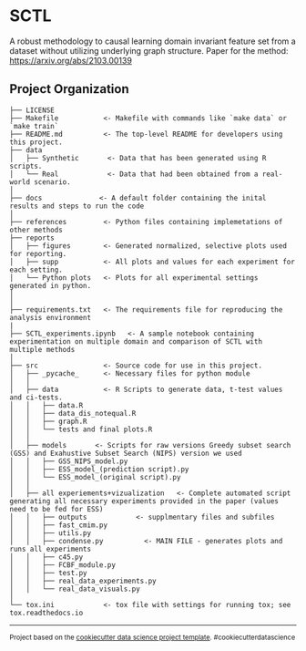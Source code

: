 SCTL
==============================

A robust methodology to causal learning domain invariant feature set from a dataset without utilizing underlying graph structure. 
Paper for the method: https://arxiv.org/abs/2103.00139

Project Organization
------------

    ├── LICENSE
    ├── Makefile           <- Makefile with commands like `make data` or `make train`
    ├── README.md          <- The top-level README for developers using this project.
    ├── data
    │   ├── Synthetic       <- Data that has been generated using R scripts.
    │   └── Real            <- Data that had been obtained from a real-world scenario.
    │
    ├── docs              <- A default folder containing the inital results and steps to run the code
    │
    ├── references         <- Python files containing implemetations of other methods
    ├── reports
    │   ├── figures        <- Generated normalized, selective plots used for reporting.
    │   ├── supp           <- All plots and values for each experiment for each setting.
    │   └── Python plots   <- Plots for all experimental settings generated in python.
    │                         
    │
    ├── requirements.txt   <- The requirements file for reproducing the analysis environment
    |
    ├── SCTL_experiments.ipynb   <- A sample notebook containing experimentation on multiple domain and comparison of SCTL with multiple methods 
    │    
    ├── src                <- Source code for use in this project.
    │   ├── _pycache_      <- Necessary files for python module
    │   │
    │   ├── data           <- R Scripts to generate data, t-test values and ci-tests.
    │   │   ├── data.R
    │   │   ├── data_dis_notequal.R
    │   │   ├── graph.R
    │   │   └── tests and final plots.R
    │   │
    │   ├── models       <- Scripts for raw versions Greedy subset search (GSS) and Exahustive Subset Search (NIPS) version we used
    │   │   ├── GSS_NIPS_model.py
    │   │   ├── ESS_model_(prediction script).py
    │   │   └── ESS_model_(original script).py
    │   │
    │   ├── all experiements+vizualization   <- Complete automated script generating all necessary experiments provided in the paper (values need to be fed for ESS)
    │   │   ├── outputs            <- supplmentary files and subfiles 
    │   │   ├── fast_cmim.py
    │   │   ├── utils.py
    │   │   ├── condense.py          <- MAIN FILE - generates plots and runs all experiments 
    │   │   ├── c45.py
    │   │   ├── FCBF_module.py
    │   │   ├── test.py
    │   │   ├── real_data_experiments.py
    │   │   └── real_data_visuals.py
    │
    └── tox.ini            <- tox file with settings for running tox; see tox.readthedocs.io


--------

<p><small>Project based on the <a target="_blank" href="https://drivendata.github.io/cookiecutter-data-science/">cookiecutter data science project template</a>. #cookiecutterdatascience</small></p>
